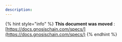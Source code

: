 ```yaml
---
description:
---
```


{% hint style="info" %}
**This document was moved**
: [https://docs.gnosischain.com/specs/](https://docs.gnosischain.com/specs/)
{% endhint %}